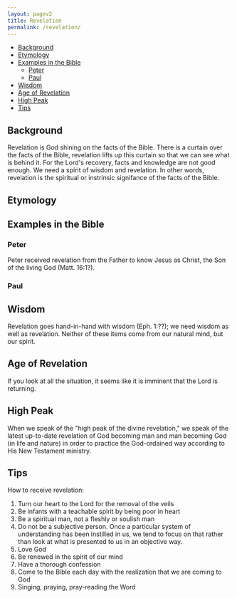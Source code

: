 ```yaml
---
layout: pagev2
title: Revelation
permalink: /revelation/
---
```

- [Background](#background)
- [Etymology](#etymology)
- [Examples in the Bible](#examples-in-the-bible)
  - [Peter](#peter)
  - [Paul](#paul)
- [Wisdom](#wisdom)
- [Age of Revelation](#age-of-revelation)
- [High Peak](#high-peak)
- [Tips](#tips)

## Background

Revelation is God shining on the facts of the Bible. There is a curtain over the facts of the Bible, revelation lifts up this curtain so that we can see what is behind it. For the Lord's recovery, facts and knowledge are not good enough. We need a spirit of wisdom and revelation. In other words, revelation is the spiritual or instrinsic signifance of the facts of the Bible.

## Etymology



## Examples in the Bible

### Peter

Peter received revelation from the Father to know Jesus as Christ, the Son of the living God (Matt. 16:1?). 

### Paul



## Wisdom

Revelation goes hand-in-hand with wisdom (Eph. 1:??); we need wisdom as well as revelation. Neither of these items come from our natural mind, but our spirit.

## Age of Revelation

If you look at all the situation, it seems like it is imminent that the Lord is returning. 

## High Peak

When we speak of the "high peak of the divine revelation," we speak of the latest up-to-date revelation of God becoming man and man becoming God (in life and nature) in order to practice the God-ordained way according to His New Testament ministry.

## Tips

How to receive revelation:

1. Turn our heart to the Lord for the removal of the veils
2. Be infants with a teachable spirit by being poor in heart
3. Be a spiritual man, not a fleshly or soulish man
4. Do not be a subjective person. Once a particular system of understanding has been instilled in us, we tend to focus on that rather than look at what is presented to us in an objective way. 
5. Love God
6. Be renewed in the spirit of our mind 
7. Have a thorough confession
8. Come to the Bible each day with the realization that we are coming to God
9. Singing, praying, pray-reading the Word

